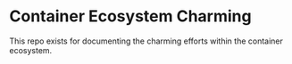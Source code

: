 # Container Ecosystem Charming

This repo exists for documenting the charming efforts within the container ecosystem. 
